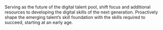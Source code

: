 Serving as the future of the digital talent pool, shift focus and additional resources to developing the digital skills of the next generation. Proactively shape the emerging talent’s skill foundation with the skills required to succeed, starting at an early age.
